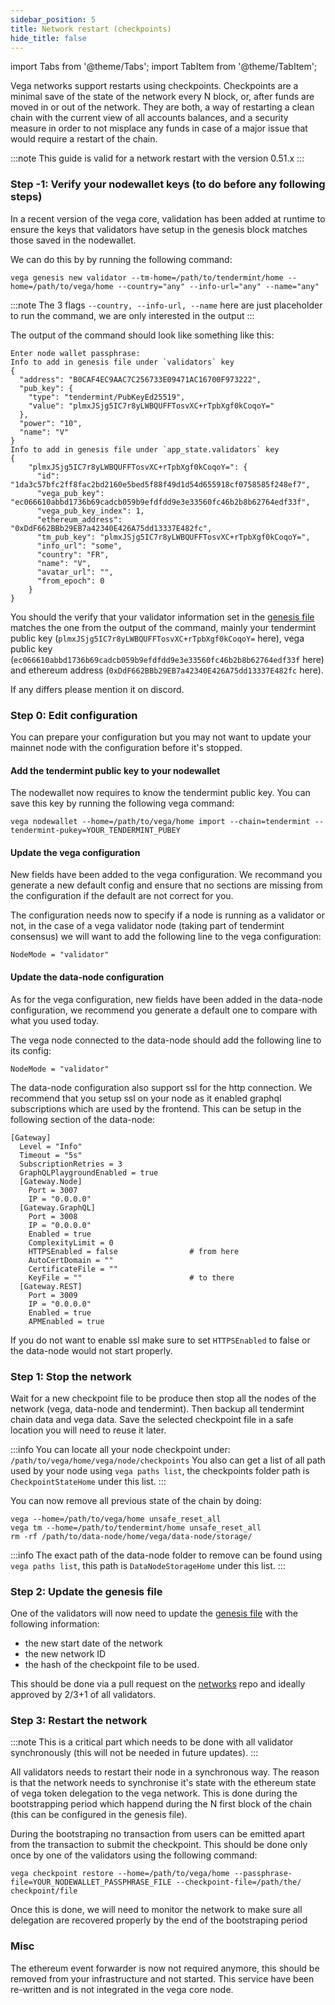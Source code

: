 ```yaml
---
sidebar_position: 5
title: Network restart (checkpoints)
hide_title: false
---
```


import Tabs from '@theme/Tabs';
import TabItem from '@theme/TabItem';

Vega networks support restarts using checkpoints. Checkpoints are a minimal save of the state of the network every N block, or, after funds are moved in or out of the network. They are both, a way of restarting a clean chain with the current view of all accounts balances, and a security measure in order to not misplace any funds in case of a major issue that would require a restart of the chain.

:::note
This guide is valid for a network restart with the version 0.51.x
:::


### Step -1: Verify your nodewallet keys (to do before any following steps)

In a recent version of the vega core, validation has been added at runtime to ensure the keys that validators have setup in the genesis block matches those saved in the nodewallet.

We can do this by by running the following command:
```
vega genesis new validator --tm-home=/path/to/tendermint/home --home=/path/to/vega/home --country="any" --info-url="any" --name="any"
```

:::note
The 3 flags `--country, --info-url, --name` here are just placeholder to run the command, we are only interested in the output
:::

The output of the command should look like something like this:
```
Enter node wallet passphrase:
Info to add in genesis file under `validators` key
{
  "address": "B0CAF4EC9AAC7C256733E09471AC16700F973222",
  "pub_key": {
    "type": "tendermint/PubKeyEd25519",
    "value": "plmxJSjg5IC7r8yLWBQUFFTosvXC+rTpbXgf0kCoqoY="
  },
  "power": "10",
  "name": "V"
}
Info to add in genesis file under `app_state.validators` key
{
    "plmxJSjg5IC7r8yLWBQUFFTosvXC+rTpbXgf0kCoqoY=": {
      "id": "1da3c57bfc2ff8fac2bd2160e5bed5f88f49d1d54d655918cf0758585f248ef7",
      "vega_pub_key": "ec066610abbd1736b69cadcb059b9efdfdd9e3e33560fc46b2b8b62764edf33f",
      "vega_pub_key_index": 1,
      "ethereum_address": "0xDdF662BBb29EB7a42340E426A75dd13337E482fc",
      "tm_pub_key": "plmxJSjg5IC7r8yLWBQUFFTosvXC+rTpbXgf0kCoqoY=",
      "info_url": "some",
      "country": "FR",
      "name": "V",
      "avatar_url": "",
      "from_epoch": 0
    }
}
```

You should the verify that your validator information set in the [genesis file](https://github.com/vegaprotocol/networks/blob/master/mainnet1/genesis.json) matches the one from the output of the command, mainly your tendermint public key (`plmxJSjg5IC7r8yLWBQUFFTosvXC+rTpbXgf0kCoqoY=` here), vega public key (`ec066610abbd1736b69cadcb059b9efdfdd9e3e33560fc46b2b8b62764edf33f` here) and ethereum address (`0xDdF662BBb29EB7a42340E426A75dd13337E482fc` here).

If any differs please mention it on discord.

### Step 0: Edit configuration

You can prepare your configuration but you may not want to update your mainnet node with the configuration before it's stopped.

#### Add the tendermint public key to your nodewallet

The nodewallet now requires to know the tendermint public key. You can save this key by running the following vega command:
```
vega nodewallet --home=/path/to/vega/home import --chain=tendermint --tendermint-pukey=YOUR_TENDERMINT_PUBEY
```

#### Update the vega configuration

New fields have been added to the vega configuration. We recommand you generate a new default config and ensure that no sections are missing from the configuration if the default are not correct for you.

The configuration needs now to specify if a node is running as a validator or not, in the case of a vega validator node (taking part of tendermint consensus) we will want to add the following line to the vega configuration:
```
NodeMode = "validator"
```

#### Update the data-node configuration

As for the vega configuration, new fields have been added in the data-node configuration, we recommend you generate a default one to compare with what you used today.

The vega node connected to the data-node should add the following line to its config:
```
NodeMode = "validator"
```

The data-node configuration also support ssl for the http connection. We recommend that you setup ssl on your node as it enabled graphql subscriptions which are used by the frontend.
This can be setup in the following section of the data-node:
```
[Gateway]
  Level = "Info"
  Timeout = "5s"
  SubscriptionRetries = 3
  GraphQLPlaygroundEnabled = true
  [Gateway.Node]
    Port = 3007
    IP = "0.0.0.0"
  [Gateway.GraphQL]
    Port = 3008
    IP = "0.0.0.0"
    Enabled = true
    ComplexityLimit = 0
    HTTPSEnabled = false                # from here
    AutoCertDomain = ""
    CertificateFile = ""
    KeyFile = ""                        # to there
  [Gateway.REST]
    Port = 3009
    IP = "0.0.0.0"
    Enabled = true
    APMEnabled = true
```

If you do not want to enable ssl make sure to set `HTTPSEnabled` to false or the data-node would not start properly.

### Step 1: Stop the network

Wait for a new checkpoint file to be produce then stop all the nodes of the network (vega, data-node and tendermint). Then backup all tendermint chain data and vega data.
Save the selected checkpoint file in a safe location you will need to reuse it later.

:::info
You can locate all your node checkpoint under: `/path/to/vega/home/vega/node/checkpoints`
You also can get a list of all path used by your node using `vega paths list`, the checkpoints folder path is `CheckpointStateHome` under this list.
:::

You can now remove all previous state of the chain by doing:
```
vega --home=/path/to/vega/home unsafe_reset_all
vega tm --home=/path/to/tendermint/home unsafe_reset_all
rm -rf /path/to/data-node/home/vega/data-node/storage/
```

:::info
The exact path of the data-node folder to remove can be found using `vega paths list`, this path is `DataNodeStorageHome` under this list.
:::

### Step 2: Update the genesis file

One of the validators will now need to update the [genesis file](https://github.com/vegaprotocol/networks/blob/master/mainnet1/genesis.json) with the following information:
- the new start date of the network
- the new network ID
- the hash of the checkpoint file to be used.

This should be done via a pull request on the [networks](https://github.com/vegaprotocol/networks) repo and ideally approved by 2/3+1 of all validators.

### Step 3: Restart the network

:::note
This is a critical part which needs to be done with all validator synchronously (this will not be needed in future updates).
:::

All validators needs to restart their node in a synchronous way. The reason is that the network needs to synchronise it's state with the ethereum state of vega token delegation to the vega network. This is done during the bootstrapping period which happend during the N first block of the chain (this can be configured in the genesis file).

During the bootstraping no transaction from users can be emitted apart from the transaction to submit the checkpoint. This should be done only once by one of the validators using the following command:
```
vega checkpoint restore --home=/path/to/vega/home --passphrase-file=YOUR_NODEWALLET_PASSPHRASE_FILE --checkpoint-file=/path/the/
checkpoint/file
```

Once this is done, we will need to monitor the network to make sure all delegation are recovered properly by the end of the bootstraping period

### Misc

The ethereum event forwarder is now not required anymore, this should be removed from your infrastructure and not started. This service have been re-written and is not integrated in the vega core node.
